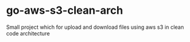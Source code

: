 # go-aws-s3-clean-arch
Small project which for upload and download files using aws s3 in clean code architecture
